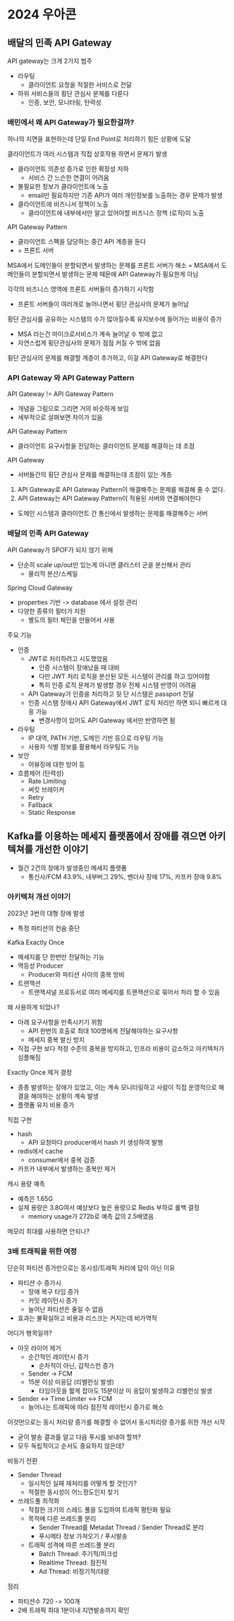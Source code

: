 # 2024 우아콘

## 배달의 민족 API Gateway

API gateway는 크게 2가지 범주

- 라우팅
  - 클라이언트 요청을 적절한 서비스로 전달
- 하위 서비스들의 횡단 관심사 문제를 다룬다
  - 인증, 보안, 모니터링, 탄력성

### 배민에서 왜 API Gateway가 필요한걸까?

하나의 지면을 표현하는데 단일 End Point로 처리하기 힘든 상황에 도달

클라이언트가 여러 시스템과 직접 상호작용 하면서 문제가 발생
- 클라이언트 의존성 증가로 인한 확장성 저하
  - 서비스 간 느슨한 연결이 어려움
- 불필요한 정보가 클라이언트에 노출
  - email만 필요하지만 기존 API가 여러 개인정보를 노출하는 경우 문제가 발생
- 클라이언트에 비즈니서 정책이 노출
  - 클라이언트에 내부에서만 알고 있어야할 비즈니스 정책 (로직)이 노출

API Gateway Pattern
- 클라이언트 스펙을 담당하는 중간 API 계층을 둔다
- = 프론트 서버

MSA에서 도메인들이 분할되면서 발생하는 문제를 프론트 서버가 해소
= MSA에서 도메인들이 분할되면서 발생하는 문제 때문에 API Gateway가 필요한게 아님

각각의 비즈니스 영역에 프론트 서버들이 증가하기 시작함
- 프론트 서버들이 여러개로 늘어나면서 횡단 관심사의 문제가 늘어남

횡단 관심사를 공유하는 시스템의 수가 많아질수록 유지보수에 들어가는 비용이 증가
- MSA 라는건 마이크로서비스가 계속 늘어날 수 밖에 없고
- 자연스럽게 횡단관심사의 문제가 점점 커질 수 밖에 없음

횡단 관심사의 문제를 해결할 계층이 추가하고, 이걸 API Gateway로 해결한다

### API Gateway 와 API Gateway Pattern

API Gateway != API Gateway Pattern
- 개념을 그림으로 그리면 거의 비슷하게 보임
- 세부적으로 살펴보면 차이가 있음

API Gateway Pattern
- 클라이언트 요구사항을 전담하는 클라이언트 문제를 해결하는 데 초점

API Gateway
- 서버들간의 횡단 관심사 문제를 해결하는데 초점이 있는 계층

1. API Gateway로 API Gateway Pattern이 해결해주는 문제를 해결해 줄 수 없다.
2. API Gateway는 API Gateway Pattern이 적용된 서버와 연결해야한다
- 도메인 시스템과 클라이언트 간 통신에서 발생하는 문제를 해결해주는 서버

### 배달의 민족 API Gateway

API Gateway가 SPOF가 되지 않기 위해

- 단순히 scale up/out만 있는게 아니면 클러스터 군을 분산해서 관리
  - 물리적 분산/스케일

Spring Cloud Gateway
- properties 기반 -> database 에서 설정 관리
- 다양한 종류의 필터가 지원
  - 별도의 필터 체인을 만들어서 사용

주요 기능

- 인증
  - JWT로 처리하려고 시도했었음
    - 인증 시스템이 장애났을 때 대비
    - 다만 JWT 처리 로직을 분산된 모든 시스템이 관리를 하고 있어야함
    - 특히 인증 로직 문제가 발생할 경우 전체 시스템 반영이 어려움
  - API Gateway가 인증을 처리하고 뒷 단 시스템은 passport 전달
  - 인증 시스템 장애시 API Gateway에서 JWT 로직 처리만 하면 되니 빠르게 대응 가능
    - 변경사항이 있어도 API Gateway 에서만 반영하면 됨
- 라우팅
  - IP 대역, PATH 기반, 도메인 기반 등으로 라우팅 가능
  - 사용자 식별 정보를 활용해서 라우팅도 가능
- 보안
  - 어뷰징에 대한 방어 등
- 흐름제어 (탄력성)
  - Rate Limiting
  - 써킷 브레이커
  - Retry
  - Fallback
  - Static Response

## Kafka를 이용하는 메세지 플랫폼에서 장애를 겪으면 아키텍쳐를 개선한 이야기

- 월간 2건의 장애가 발생중인 메세지 플랫폼
  - 통신사/FCM 43.9%, 내부버그 29%, 벤더사 장애 17%, 카프카 장애 9.8%

### 아키텍처 개선 이야기

2023년 3번의 대형 장애 발생
- 특정 파티션의 컨슘 중단

Kafka Exactly Once
- 메세지를 단 한번만 전달하는 기능
- 멱등성 Producer
  - Producer와 파티션 사이의 중복 방비
- 트랜잭션
  - 트랜잭셔널 프로듀서로 여러 메세지를 트랜잭션으로 묶어서 처리 할 수 있음

왜 사용하게 되었나?
- 아래 요구사항을 만족시키기 위함
  - API 한번의 호출로 최대 100명에게 전달해야하는 요구사항
  - 메세지 중복 발신 방지
- 직접 구현 보다 적정 수준의 중복을 방지하고, 인프라 비용이 감소하고 아키텍처가 심플해짐
  
Exactly Once 제거 결정 
- 종종 발생하는 장애가 있었고, 이는 계속 모니터링하고 사람이 직접 운영적으로 해결을 해야하는 상황이 계속 발생
- 플랫폼 유지 비용 증가

직접 구현
- hash
  - API 요청마다 producer에서 hash 키 생성하여 발행
- redis에서 cache
  - consumer에서 중복 검증
- 카프카 내부에서 발생하는 중복만 제거

캐시 용량 예측
- 예측은 1.65G
- 실제 용량은 3.8G여서 예상보다 높은 용량으로 Redis 부하로 롤백 결정
  - memory usage가 272b로 예측 값의 2.5배였음

메모리 최대를 사용하면 안되나?

### 3배 트래픽을 위한 여정

단순히 파티션 증가만으로는 동시성/트래픽 처리에 답이 아닌 이유
- 파티션 수 증가시
  - 장애 복구 타임 증가
  - 커밋 레이턴시 증가
  - 늘어난 파티션은 줄일 수 없음
- 효과는 불확실하고 비용과 리스크는 커지는데 비가역적

어디가 병목일까?
- 아웃 라이어 제거
  - 순간적인 레이턴시 증가
    - 순차적이 아닌, 갑작스런 증가
  - Sender -> FCM
  - 15분 이상 미응답 (리밸런싱 발생)
    - 타임아웃을 짧게 잡아도 15분이상 미 응답이 발생하고 리밸런싱 발생
- Sender <-> Time Limiter <-> FCM
  - 늘어나는 트래픽에 따라 점진적 레이턴시 증가로 해소

이것만으로는 동시 처리량 증가를 해결할 수 없어서 동시처리량 증가를 위한 개선 시작
- 굳이 발송 결과를 알고 다음 푸시를 보내야 할까?
- 모두 독립적이고 순서도 중요하지 않은데?

비동기 전환
- Sender Thread
  - 일시적인 실패 재처리를 어떻게 할 것인가?
  - 적절한 동시성이 어느정도인지 찾기
- 쓰레드풀 최적화
  - 적절한 크기의 스레드 풀을 도입하여 트래픽 평탄화 필요
  - 목적에 다른 쓰레드풀 분리
    - Sender Thread를 Metadat Thread / Sender Thread로 분리
    - 푸시메타 정보 가져오기 / 푸시발송
  - 트래픽 성격에 따른 쓰레드풀 분리
    - Batch Thread: 주기적/피크성
    - Realtime Thread: 점진적
    - Ad Thread: 비정기적/대량

정리
- 파티션수 720 -> 100개
- 2배 트래픽 최대 1분이내 지연발송까지 확인

